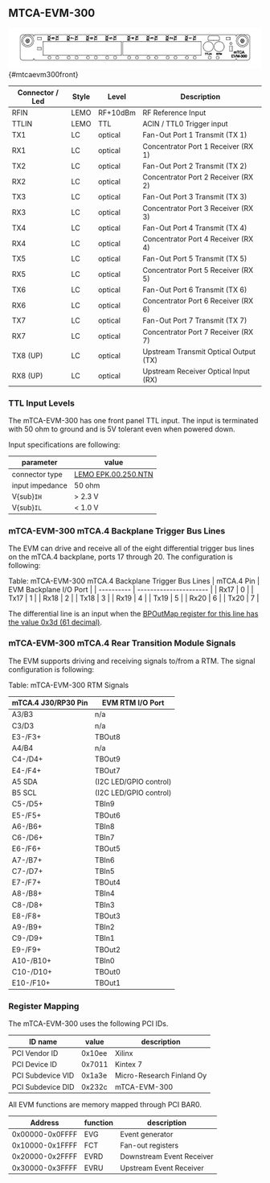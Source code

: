 ## MTCA-EVM-300 

![MTCA-EVM-300 Front Panel](images/mtca-evm300-frontpanel.png){#mtcaevm300front}

| Connector / Led | Style | Level    |  Description |
| ----------------| ----- | -----    | ------------ |
| RFIN            | LEMO  | RF+10dBm | RF Reference Input |
| TTLIN           | LEMO  | TTL      | ACIN / TTL0 Trigger input |
| TX1             | LC    | optical  | Fan-Out Port 1 Transmit (TX 1) |
| RX1             | LC    | optical  |  Concentrator Port 1 Receiver (RX 1) |
| TX2             | LC    | optical  | Fan-Out Port 2 Transmit (TX 2) |
| RX2             | LC    | optical  |  Concentrator Port 2 Receiver (RX 2) |
| TX3             | LC    | optical  | Fan-Out Port 3 Transmit (TX 3) |
| RX3             | LC    | optical  |  Concentrator Port 3 Receiver (RX 3) |
| TX4             | LC    | optical  | Fan-Out Port 4 Transmit (TX 4) |
| RX4             | LC    | optical  |  Concentrator Port 4 Receiver (RX 4) |
| TX5             | LC    | optical  | Fan-Out Port 5 Transmit (TX 5) |
| RX5             | LC    | optical  |  Concentrator Port 5 Receiver (RX 5) |
| TX6             | LC    | optical  | Fan-Out Port 6 Transmit (TX 6) |
| RX6             | LC    | optical  |  Concentrator Port 6 Receiver (RX 6) |
| TX7             | LC    | optical  | Fan-Out Port 7 Transmit (TX 7) |
| RX7             | LC    | optical  |  Concentrator Port 7 Receiver (RX 7) |
| TX8 (UP)        | LC    | optical  | Upstream Transmit Optical Output (TX) |
| RX8 (UP)        | LC    | optical  | Upstream Receiver Optical Input (RX) |


### TTL Input Levels

The mTCA-EVM-300 has one front panel TTL input. 
The input is terminated with 50 ohm to ground and is 5V tolerant even when powered down.

Input specifications are following:

| parameter       | value |
| ---------       | ----- |
| connector type  | [LEMO EPK.00.250.NTN](https://www.lemo.com/int_en/solutions/specialties/00-nim-camac/epk-00-250-ntn.html) | 
| input impedance | 50 ohm |
| V{sub}`IH`      | > 2.3 V |
| V{sub}`IL`      | < 1.0 V |

### mTCA-EVM-300 mTCA.4 Backplane Trigger Bus Lines

The EVM can drive and receive all of the eight differential trigger bus lines on the mTCA.4 backplane, ports 17 through 20. The configuration is following:

Table: mTCA-EVM-300 mTCA.4 Backplane Trigger Bus Lines
| mTCA.4 Pin | EVM Backplane I/O Port |
| ---------- | ---------------------- |
| Rx17       |  0                     |
| Tx17       |  1                     |
| Rx18       |  2                     |
| Tx18       |  3                     |
| Rx19       |  4                     |
| Tx19       |  5                     |
| Rx20       |  6                     |
| Tx20       |  7                     |

The differential line is an input when the [BPOutMap register for this line has the value 0x3d (61 decimal)](event-generator.md#mapping-id-table).

### mTCA-EVM-300 mTCA.4 Rear Transition Module Signals

The EVM supports driving and receiving signals to/from a RTM. The signal configuration is following:

Table: mTCA-EVM-300 RTM Signals

|   mTCA.4 J30/RP30 Pin | EVM RTM I/O Port        |
| -----------------     | ----------------------- |
| A3/B3                 | n/a                     |
| C3/D3                 | n/a                     |
| E3-/F3+               | TBOut8                  |
| A4/B4                 | n/a                     |
| C4-/D4+               | TBOut9                  |
| E4-/F4+               | TBOut7                  |
| A5 SDA                | (I2C LED/GPIO control)  |
| B5 SCL                | (I2C LED/GPIO control)  |
| C5-/D5+               | TBIn9                   |
| E5-/F5+               | TBOut6                  |
| A6-/B6+               | TBIn8                   |
| C6-/D6+               | TBIn7                   |
| E6-/F6+               | TBOut5                  |
| A7-/B7+               | TBIn6                   |
| C7-/D7+               | TBIn5                   |
| E7-/F7+               | TBOut4                  |
| A8-/B8+               | TBIn4                   |
| C8-/D8+               | TBIn3                   |
| E8-/F8+               | TBOut3                  |
| A9-/B9+               | TBIn2                   |
| C9-/D9+               | TBIn1                   |
| E9-/F9+               | TBOut2                  |
| A10-/B10+             | TBIn0                   |
| C10-/D10+             | TBOut0                  |
| E10-/F10+             | TBOut1                  |

### Register Mapping

The mTCA-EVM-300 uses the following PCI IDs.

| ID name           | value  | description               |
| -------           | -----  | ---------------------     |
| PCI Vendor ID     | 0x10ee | Xilinx                    |
| PCI Device ID     | 0x7011 | Kintex 7                  |
| PCI Subdevice VID | 0x1a3e | Micro-Research Finland Oy |
| PCI Subdevice DID | 0x232c | mTCA-EVM-300              |

All EVM functions are memory mapped through PCI BAR0.

| Address         | function | description               |
| -------         | -------- | ---------------------     |
| 0x00000-0x0FFFF | EVG      | Event generator           |
| 0x10000-0x1FFFF | FCT      | Fan-out registers         |
| 0x20000-0x2FFFF | EVRD     | Downstream Event Receiver |
| 0x30000-0x3FFFF | EVRU     |  Upstream Event Receiver  |
  